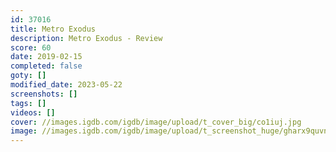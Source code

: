 ```yaml
---
id: 37016
title: Metro Exodus
description: Metro Exodus - Review
score: 60
date: 2019-02-15
completed: false
goty: []
modified_date: 2023-05-22
screenshots: []
tags: []
videos: []
cover: //images.igdb.com/igdb/image/upload/t_cover_big/co1iuj.jpg
image: //images.igdb.com/igdb/image/upload/t_screenshot_huge/gharx9quvnz62udseh9r.jpg
---
```

